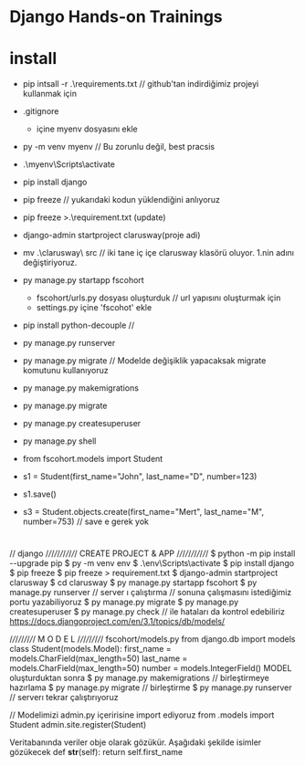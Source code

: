 # Django Hands-on Trainings

# install

- pip intsall -r .\requirements.txt  // github'tan indirdiğimiz projeyi kullanmak için

- .gitignore
    - içine myenv dosyasını ekle
- py -m venv myenv  // Bu zorunlu değil, best pracsis
- .\myenv\Scripts\activate
- pip install django
- pip freeze // yukarıdaki kodun yüklendiğini anlıyoruz
- pip freeze >.\requirement.txt    (update)
- django-admin startproject clarusway(proje adi)
- mv .\clarusway\ src // iki tane iç içe clarusway klasörü oluyor. 1.nin adını değiştiriyoruz.

- py manage.py startapp fscohort
    - fscohort/urls.py dosyası oluşturduk  // url yapısını oluşturmak için
    - settings.py içine 'fscohot' ekle 

- pip install python-decouple //

- py manage.py runserver

- py manage.py migrate  // Modelde değişiklik yapacaksak migrate komutunu kullanıyoruz
- py manage.py makemigrations
- py manage.py migrate

- py manage.py createsuperuser

- py manage.py shell
- from fscohort.models import Student
- s1 = Student(first_name="John", last_name="D", number=123)
- s1.save()
- s3 = Student.objects.create(first_name="Mert", last_name="M", number=753) // save e gerek yok
#
// django
/*/*/*/*/*/*/*/*/*/*/
CREATE PROJECT & APP
/*/*/*/*/*/*/*/*/*/*/
$ python -m pip install --upgrade pip
$ py -m venv env
$ .\env\Scripts\activate
$ pip install django
$ pip freeze
$ pip freeze > requirement.txt
$ django-admin startproject clarusway
$ cd clarusway
$ py manage.py startapp fscohort
$ py manage.py runserver // server ı çalıştırma // sonuna çalışmasını istediğimiz portu yazabiliyoruz
$ py manage.py migrate
$ py manage.py createsuperuser
$ py manage.py check // ile hataları da kontrol edebiliriz
https://docs.djangoproject.com/en/3.1/topics/db/models/

/*/*/*/*/*/*/*/*/
M O D E L
/*/*/*/*/*/*/*/*/
fscohort/models.py
from django.db import models
class Student(models.Model):
    first_name = models.CharField(max_length=50)
    last_name = models.CharField(max_length=50)
    number = models.IntegerField()
MODEL oluşturduktan sonra
$ py manage.py makemigrations  // birleştirmeye hazırlama
$ py manage.py migrate  // birleştirme
$ py manage.py runserver  // serverı tekrar çalıştırıyoruz

// Modelimizi admin.py içeririsine import ediyoruz
from .models import Student
admin.site.register(Student)

Veritabanında veriler obje olarak gözükür. Aşağıdaki şekilde isimler gözükecek
def __str__(self):
        return self.first_name